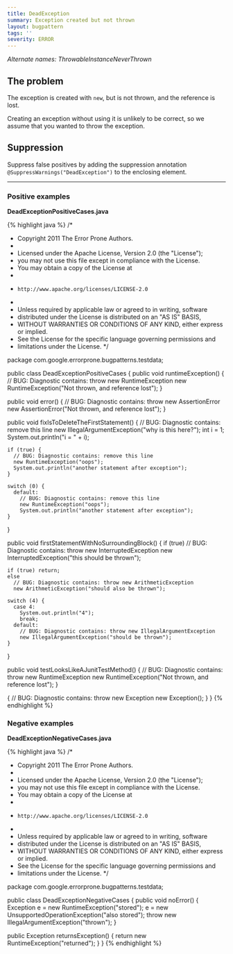 ```yaml
---
title: DeadException
summary: Exception created but not thrown
layout: bugpattern
tags: ''
severity: ERROR
---
```


<!--
*** AUTO-GENERATED, DO NOT MODIFY ***
To make changes, edit the @BugPattern annotation or the explanation in docs/bugpattern.
-->


_Alternate names: ThrowableInstanceNeverThrown_

## The problem
The exception is created with `new`, but is not thrown, and the reference is
lost.

Creating an exception without using it is unlikely to be correct, so we assume
that you wanted to throw the exception.

## Suppression
Suppress false positives by adding the suppression annotation `@SuppressWarnings("DeadException")` to the enclosing element.


----------

### Positive examples
__DeadExceptionPositiveCases.java__

{% highlight java %}
/*
 * Copyright 2011 The Error Prone Authors.
 *
 * Licensed under the Apache License, Version 2.0 (the "License");
 * you may not use this file except in compliance with the License.
 * You may obtain a copy of the License at
 *
 *     http://www.apache.org/licenses/LICENSE-2.0
 *
 * Unless required by applicable law or agreed to in writing, software
 * distributed under the License is distributed on an "AS IS" BASIS,
 * WITHOUT WARRANTIES OR CONDITIONS OF ANY KIND, either express or implied.
 * See the License for the specific language governing permissions and
 * limitations under the License.
 */

package com.google.errorprone.bugpatterns.testdata;

public class DeadExceptionPositiveCases {
  public void runtimeException() {
    // BUG: Diagnostic contains: throw new RuntimeException
    new RuntimeException("Not thrown, and reference lost");
  }

  public void error() {
    // BUG: Diagnostic contains: throw new AssertionError
    new AssertionError("Not thrown, and reference lost");
  }

  public void fixIsToDeleteTheFirstStatement() {
    // BUG: Diagnostic contains: remove this line
    new IllegalArgumentException("why is this here?");
    int i = 1;
    System.out.println("i = " + i);

    if (true) {
      // BUG: Diagnostic contains: remove this line
      new RuntimeException("oops");
      System.out.println("another statement after exception");
    }

    switch (0) {
      default:
        // BUG: Diagnostic contains: remove this line
        new RuntimeException("oops");
        System.out.println("another statement after exception");
    }
  }

  public void firstStatementWithNoSurroundingBlock() {
    if (true)
      // BUG: Diagnostic contains: throw new InterruptedException
      new InterruptedException("this should be thrown");

    if (true) return;
    else
      // BUG: Diagnostic contains: throw new ArithmeticException
      new ArithmeticException("should also be thrown");

    switch (4) {
      case 4:
        System.out.println("4");
        break;
      default:
        // BUG: Diagnostic contains: throw new IllegalArgumentException
        new IllegalArgumentException("should be thrown");
    }
  }

  public void testLooksLikeAJunitTestMethod() {
    // BUG: Diagnostic contains: throw new RuntimeException
    new RuntimeException("Not thrown, and reference lost");
  }

  {
    // BUG: Diagnostic contains: throw new Exception
    new Exception();
  }
}
{% endhighlight %}

### Negative examples
__DeadExceptionNegativeCases.java__

{% highlight java %}
/*
 * Copyright 2011 The Error Prone Authors.
 *
 * Licensed under the Apache License, Version 2.0 (the "License");
 * you may not use this file except in compliance with the License.
 * You may obtain a copy of the License at
 *
 *     http://www.apache.org/licenses/LICENSE-2.0
 *
 * Unless required by applicable law or agreed to in writing, software
 * distributed under the License is distributed on an "AS IS" BASIS,
 * WITHOUT WARRANTIES OR CONDITIONS OF ANY KIND, either express or implied.
 * See the License for the specific language governing permissions and
 * limitations under the License.
 */

package com.google.errorprone.bugpatterns.testdata;

public class DeadExceptionNegativeCases {
  public void noError() {
    Exception e = new RuntimeException("stored");
    e = new UnsupportedOperationException("also stored");
    throw new IllegalArgumentException("thrown");
  }

  public Exception returnsException() {
    return new RuntimeException("returned");
  }
}
{% endhighlight %}

